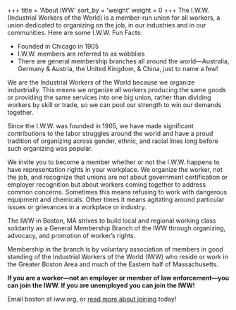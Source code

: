 
+++
title = 'About IWW'
sort_by = 'weight'
weight = 0
+++
The I.W.W. (Industrial Workers of the World) is a member-run union for
all workers, a union dedicated to organizing on the job, in our
industries and in our communities. Here are some I.W.W. Fun Facts:

- Founded in Chicago in 1905
- I.W.W. members are referred to as wobblies
- There are general membership branches all around the world—Australia, 
  Germany & Austria, the United Kingdom, & China, just to name a few!

We are the Industrial Workers of the World because we organize
industrially. This means we organize all workers producing the same
goods or providing the same services into one big union, rather than
dividing workers by skill or trade, so we can pool our strength to win
our demands together.
   
Since the I.W.W. was founded in 1905, we have made significant
contributions to the labor struggles around the world and have a proud
tradition of organizing across gender, ethnic, and racial lines long
before such organizing was popular.

We invite you to become a member whether or not the I.W.W. happens to
have representation rights in your workplace. We organize the worker,
not the job, and recognize that unions are not about government
certification or employer recognition but about workers coming
together to address common concerns. Sometimes this means refusing to
work with dangerous equipment and chemicals. Other times it means
agitating around particular issues or grievances in a workplace or
industry.
     
The IWW in Boston, MA strives to build local and regional working
class solidarity as a General Membership Branch of the IWW through organizing, advocacy, and promotion of worker’s rights.
     
Membership in the branch is by voluntary association of members in
good standing of the Industrial Workers of the World (IWW) who reside
or work in the Greater Boston Area and much of the Eastern half of
Massachusetts.

**If you are a worker—not an employer or member of law enforcement—you can join the IWW. If you are unemployed you can join the IWW!**

Email boston at iww.org, or [read more about joining](join) today!
